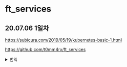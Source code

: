 # ft_services

## 20.07.06 1일차
https://subicura.com/2019/05/19/kubernetes-basic-1.html

https://github.com/t0mm4rx/ft_services

<details>
<summary> 번역 </summary>

### 개요

#### 도커와 쿠버네티스란?
도커는 가벼운 가상머신을 실행할 수 있는 소프트웨어이다. dockerfile을 이용해서 컨테이너를 만들 수 있다. 컨테이너는 자체 메모리 공간과 스토리지가 있는 OS를 실행하는 가벼운 가상머신이다. 그러나 호스트 컴퓨터의 커널을 사용하는 점이 가상머신과 다르다. 컨테이너는 보다 빠르고 가볍다.

많은 컨테이너와 서비스가 필요한 큰 앱을 실행하는 경우, 여러 컨테이너를 관리하는 방법이 필요하다. 자동으로 충돌한 컨테이너를 다시 시작하고, 컨테이너 간 데이터를 공유하고, 일부는 외부에서 가져올 수 있거나 없게 해야 한다. 이러한 이유로 쿠버네티스를 사용한다.

쿠버네티스에는 다음이 존재한다:<br>
* deployment: 도커 이미지의 n개 인스턴스를 실행하고 관리하는 개체. 예를 들어, 10개의 아파치 서버를 실행하고 관리하는 deployment.
* service: deployment를 외부 또는 다른 컨테이너로 연결하는 개체. 예를 들어, 192.168.0.1을 10개의 아파치 서버에 연결하고 가장 적은 작업 부하를 가진 서버를 선택하는 것.
* pod: deployment의 실행중인 인스턴스. 따라서 셸을 실행할 수 있다. pod는 자체 IP와 메모리 공간을 지닌다.

위의 모든 개체들은 YAML 파일에 기술된다.

minikube는 (쿠버네티스를 실행하고 virtualbox와의 호환성을 보장하는) 가상 머신을 만드는 데 사용되는 소프트웨어이다. 많은 tool이 있는 것이 특징인데, 예를 들어 당신의 pod가 어떻게 돌아가고 있는지 보여주는 대쉬보드와 같은 도구가 있다.

#### 도커 기본 명령어
```
docker build -t <이미지명> <도커파일위치>
docker run -it <이미지명>
docker run -it debian:apache -p 80:80
docker images
docker ps
docker kill <컨테이너>
docker system prune # 사용하지 않는 이미지나 캐시 삭제
```

#### 쿠버네티스를 사용한 pod 관리
```
# YAML 파일로부터 pod 생성하기
kubectl create -f <YAML 파일>

# pod 삭제하기
kubectl delete deployment <deployment>
kubectl delete service <service>

# pod에서 셸 실행
kubectl get pods
kubectl exec -it <pod명> -- /bin/sh

# 내 컴퓨터에서 pod로 파일 복사, 혹은 반대
kubectl cp <pod명>:<파일> <to>
kubectl cp <from> <pod명>:<to>

# deployment 재실행
kubectl rollout restart deployment <deployment명>

# minikube 대쉬보드 실행
minikube dashboard

# 클러스터의 외부 IP 얻기
minikube ip

# minikube vm 리셋
minikube delete
```

#### 쿠버네티스로 IP를 관리하는 법
쿠버네티스는 모든 컨테이너들을 연결하는 네트워크를 만든다. 각 컨테이너에는 고유한 개인 IP 주소가 있다. 네트워크는 (minikube ip로 얻을 수 있는) 외부 IP가 있다. 때로는 당신은 컨테이너를 다른 컨테이너와 연결하고 싶을 수 있다. 예를 들어, 당신은 컨테이너 안에 다른 컨테이너의 데이터베이스를 필요로 하는 웹사이트를 가지고 있다고 하자. 이럴 때엔 데이터베이스 컨테이너에 쉽게 접근할 수 있는 service를 만들어야 할 것이다.

쿠버네티스 네트워크에서는 service에 IP가 아닌 서비스명으로 접근할 수 있다. 예를 들어, MySQL 컨테이너와 연결된 mysql 서비스가 있다. 이 컨테이너를 Nginx 컨테이너에서 접근하려면 다음과 같이 할 수 있다:

```
mysql <database> -u <user> -p -h mysql
mysql <database> -u <user> -p -h 127.0.0.10
```

다른 예로, "test"라는 서비스와 포트 1000으로 호스트된 웹페이지가 있다고 하자. minikube ip는 192.168.0.1이다.
```
# 컨테이너에서 웹페이지에 접근
curl http://test:1000
# 외부에서 웹페이지에 접근
curl http://192.168.0.1:1000
```

#### minikube와 도커 연결하기
minikube는 도커 이미지를 실행할 특정 VM을 VirtualBox에 만든다. 당신은 당신의 셸과 minikube를 연결해야 한다. 다음 명령어를 통해 수행할 수 있다:
```
eval $(minikube docker-env)
```
다음을 통해 실행되고 있는지 테스트해볼 수 있다:
```
docker images
```
당신은 현재 환경에 연결된 모든 이미지를 확인할 수 있다.

기본적으로 쿠버네티스 deployment는 온라인 도커 이미지를 찾지만, 우리는 사용자의 로컬 이미지를 로드하고자 한다. 당신은 컨테이너 객체에 "imagePullPolicy:Never"을 추가하여 이것을 수행할 수 있다.

### 컨테이너들

#### Nginx
#### FTPs
#### Wordpress
#### PHPMyAdmin
#### Grafana

</details>